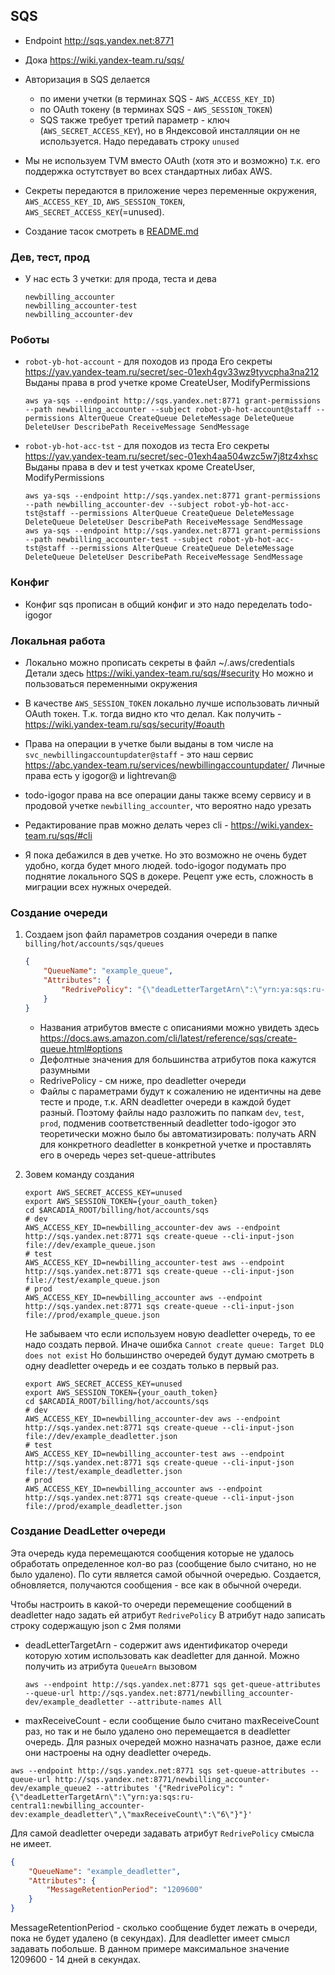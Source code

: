 ## SQS
* Endpoint http://sqs.yandex.net:8771

* Дока https://wiki.yandex-team.ru/sqs/

* Авторизация в SQS делается
    * по имени учетки (в терминах SQS - `AWS_ACCESS_KEY_ID`)
    * по OAuth токену (в терминах SQS - `AWS_SESSION_TOKEN`)
    * SQS также требует третий параметр - ключ (`AWS_SECRET_ACCESS_KEY`), но в Яндексовой инсталляции он не используется.
      Надо передавать строку ```unused```

* Мы не используем TVM вместо OAuth (хотя это и возможно) т.к. его поддержка остутствует во всех стандартных либах AWS.

* Секреты передаются в приложение через переменные окружения,
  `AWS_ACCESS_KEY_ID`, `AWS_SESSION_TOKEN`, `AWS_SECRET_ACCESS_KEY`(=unused).

* Создание тасок смотреть в [README.md](billing/hot/accounts/pkg/core/tasks/README.md)


### Дев, тест, прод
* У нас есть 3 учетки: для прода, теста и дева
  ```
  newbilling_accounter
  newbilling_accounter-test
  newbilling_accounter-dev
  ```

### Роботы
* `robot-yb-hot-account` - для походов из прода
  Его секреты https://yav.yandex-team.ru/secret/sec-01exh4gv33wz9tyvcpha3na212
  Выданы права в prod учетке кроме CreateUser, ModifyPermissions
  ```
  aws ya-sqs --endpoint http://sqs.yandex.net:8771 grant-permissions --path newbilling_accounter --subject robot-yb-hot-account@staff --permissions AlterQueue CreateQueue DeleteMessage DeleteQueue DeleteUser DescribePath ReceiveMessage SendMessage
  ```

* `robot-yb-hot-acc-tst` - для походов из теста
  Его секреты https://yav.yandex-team.ru/secret/sec-01exh4aa504wzc5w7j8tz4xhsc
  Выданы права в dev и test учетках кроме CreateUser, ModifyPermissions
  ```
  aws ya-sqs --endpoint http://sqs.yandex.net:8771 grant-permissions --path newbilling_accounter-dev --subject robot-yb-hot-acc-tst@staff --permissions AlterQueue CreateQueue DeleteMessage DeleteQueue DeleteUser DescribePath ReceiveMessage SendMessage
  aws ya-sqs --endpoint http://sqs.yandex.net:8771 grant-permissions --path newbilling_accounter-test --subject robot-yb-hot-acc-tst@staff --permissions AlterQueue CreateQueue DeleteMessage DeleteQueue DeleteUser DescribePath ReceiveMessage SendMessage
  ```

### Конфиг
* Конфиг sqs прописан в общий конфиг и это надо переделать todo-igogor

### Локальная работа
* Локально можно прописать секреты в файл ~/.aws/credentials
  Детали здесь https://wiki.yandex-team.ru/sqs/#security
  Но можно и пользоваться переменными окружения

* В качестве `AWS_SESSION_TOKEN` локально лучше использовать личный OAuth токен. Т.к. тогда видно кто что делал.
  Как получить - https://wiki.yandex-team.ru/sqs/security/#oauth

* Права на операции в учетке были выданы в том числе на ```svc_newbillingaccountupdater@staff``` -
  это наш сервис https://abc.yandex-team.ru/services/newbillingaccountupdater/
  Личные права есть у igogor@ и lightrevan@

* todo-igogor права на все операции даны также всему сервису и в продовой учетке `newbilling_accounter`,
  что вероятно надо урезать

* Редактирование прав можно делать через cli - https://wiki.yandex-team.ru/sqs/#cli

* Я пока дебажился в дев учетке. Но это возможно не очень будет удобно, когда будет много людей.
  todo-igogor подумать про поднятие локального SQS в докере. Рецепт уже есть, сложность в миграции всех нужных очередей.

### Создание очереди
1. Создаем json файл параметров создания очереди в папке `billing/hot/accounts/sqs/queues`
    ```json
    {
        "QueueName": "example_queue",
        "Attributes": {
            "RedrivePolicy": "{\"deadLetterTargetArn\":\"yrn:ya:sqs:ru-central1:newbilling_accounter-dev:example_deadletter\",\"maxReceiveCount\":\"3\"}"
        }
    }
    ```
    * Названия атрибутов вместе с описаниями можно увидеть здесь https://docs.aws.amazon.com/cli/latest/reference/sqs/create-queue.html#options
    * Дефолтные значения для большинства атрибутов пока кажутся разумными
    * RedrivePolicy - см ниже, про deadletter очереди
    * Файлы с параметрами будут к сожалению не идентичны на деве тесте и проде,
      т.к. ARN deadletter очереди в каждой будет разный.
      Поэтому файлы надо разложить по папкам `dev`, `test`, `prod`, подменив соответственный deadletter
      todo-igogor это теоретически можно было бы автоматизировать:
      получать ARN для конкретного deadletter в конкретной учетке и проставлять его в очередь через set-queue-attributes

1. Зовем команду создания
   ```
   export AWS_SECRET_ACCESS_KEY=unused
   export AWS_SESSION_TOKEN={your_oauth_token}
   cd $ARCADIA_ROOT/billing/hot/accounts/sqs
   # dev
   AWS_ACCESS_KEY_ID=newbilling_accounter-dev aws --endpoint http://sqs.yandex.net:8771 sqs create-queue --cli-input-json file://dev/example_queue.json
   # test
   AWS_ACCESS_KEY_ID=newbilling_accounter-test aws --endpoint http://sqs.yandex.net:8771 sqs create-queue --cli-input-json file://test/example_queue.json
   # prod
   AWS_ACCESS_KEY_ID=newbilling_accounter aws --endpoint http://sqs.yandex.net:8771 sqs create-queue --cli-input-json file://prod/example_queue.json
   ```
   Не забываем что если используем новую deadletter очередь, то ее надо создать первой.
   Иначе ошибка `Cannot create queue: Target DLQ does not exist`
   Но большинство очередей будут думаю смотреть в одну deadletter очередь и ее создать только в первый раз.
   ```
   export AWS_SECRET_ACCESS_KEY=unused
   export AWS_SESSION_TOKEN={your_oauth_token}
   cd $ARCADIA_ROOT/billing/hot/accounts/sqs
   # dev
   AWS_ACCESS_KEY_ID=newbilling_accounter-dev aws --endpoint http://sqs.yandex.net:8771 sqs create-queue --cli-input-json file://dev/example_deadletter.json
   # test
   AWS_ACCESS_KEY_ID=newbilling_accounter-test aws --endpoint http://sqs.yandex.net:8771 sqs create-queue --cli-input-json file://test/example_deadletter.json
   # prod
   AWS_ACCESS_KEY_ID=newbilling_accounter aws --endpoint http://sqs.yandex.net:8771 sqs create-queue --cli-input-json file://prod/example_deadletter.json
   ```


### Создание DeadLetter очереди
Эта очередь куда перемещаются сообщения которые не удалось обработать определенное кол-во раз (сообщение было считано, но не было удалено).
По сути является самой обычной очередью. Создается, обновляется, получаются сообщения - все как в обычной очереди.


Чтобы настроить в какой-то очереди перемещение сообщений в deadletter надо задать ей атрибут `RedrivePolicy`
В атрибут надо записать строку содержащую json с 2мя полями
* deadLetterTargetArn - содержит aws идентификатор очереди которую хотим использовать как deadletter для данной.
  Можно получить из атрибута `QueueArn` вызовом
   ```
   aws --endpoint http://sqs.yandex.net:8771 sqs get-queue-attributes --queue-url http://sqs.yandex.net:8771/newbilling_accounter-dev/example_deadletter --attribute-names All
   ```
* maxReceiveCount - если сообщение было считано maxReceiveCount раз, но так и не было удалено оно перемещается в deadletter очередь.
  Для разных очередей можно назначать разное, даже если они настроены на одну deadletter очередь.

```
aws --endpoint http://sqs.yandex.net:8771 sqs set-queue-attributes --queue-url http://sqs.yandex.net:8771/newbilling_accounter-dev/example_queue2 --attributes '{"RedrivePolicy": "{\"deadLetterTargetArn\":\"yrn:ya:sqs:ru-central1:newbilling_accounter-dev:example_deadletter\",\"maxReceiveCount\":\"6\"}"}'
```


Для самой deadletter очереди задавать атрибут `RedrivePolicy` смысла не имеет.
```json
{
    "QueueName": "example_deadletter",
    "Attributes": {
        "MessageRetentionPeriod": "1209600"
    }
}
```
MessageRetentionPeriod - сколько сообщение будет лежать в очереди, пока не будет удалено (в секундах).
Для deadletter имеет смысл задавать побольше. В данном примере максимальное значение 1209600 - 14 дней в секундах.
